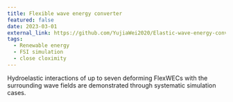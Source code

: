 ```yaml
---
title: Flexible wave energy converter
featured: false
date: 2023-03-01
external_link: https://github.com/YujiaWei2020/Elastic-wave-energy-converter
tags:
  - Renewable energy
  - FSI simulation
  - close cloximity
---
```

Hydroelastic interactions of up to seven deforming FlexWECs with the
surrounding wave fields are demonstrated through systematic simulation cases.



<!--more-->
